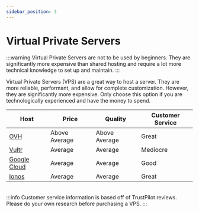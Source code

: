 ```yaml
---
sidebar_position: 3
---
```


# Virtual Private Servers
:::warning
Virtual Private Servers are not to be used by beginners. They are significantly more expensive than shared hosting and require a lot more technical knowledge to set up and maintain.
:::

Virtual Private Servers (VPS) are a great way to host a server. They are more reliable, performant, and allow for complete customization. However, they are significantly more expensive. Only choose this option if you are technologically experienced and have the money to spend.

| Host | Price | Quality | Customer Service |
| ---- | ----- | ------- | ---------------- |
| [OVH](https://www.ovh.com/) | Above Average | Above Average | Great |
| [Vultr](https://www.vultr.com/) | Average | Average | Mediocre |
| [Google Cloud](https://cloud.google.com/) | Average | Average | Good |
| [Ionos](https://www.ionos.com/servers/vps) | Average | Average | Great |

<br />
:::info
Customer service information is based off of TrustPilot reviews. Please do your own research before purchasing a VPS.
:::